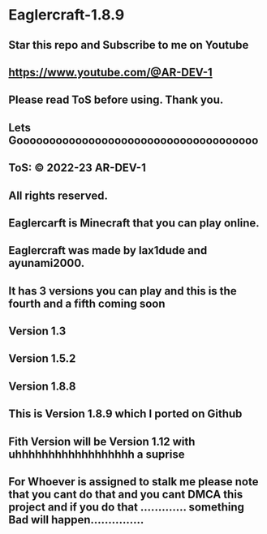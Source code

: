 # Eaglercraft-1.8.9
Star this repo and Subscribe to me on Youtube
-----------------------
https://www.youtube.com/@AR-DEV-1
-------------------------------------
Please read ToS before using. Thank you.
------------------------------------------
Lets Gooooooooooooooooooooooooooooooooooooo
-----------------------------------------------

ToS:
© 2022-23 AR-DEV-1
---------------
All rights reserved.
-------------
Eaglercarft is Minecraft that you can play online.
----------------------
Eaglercraft was made by lax1dude and ayunami2000.
------------------------
It has 3 versions you can play and this is the fourth and a fifth coming soon
--------------------------------------
Version 1.3
----------
Version 1.5.2
-----------------
Version 1.8.8
-------------
This is Version 1.8.9 which I ported on Github 
---------------------
Fith Version will be Version 1.12 with uhhhhhhhhhhhhhhhhhh a suprise 
--------------------------------
For Whoever is assigned to stalk me please note that you cant do that and you cant DMCA this project and if you do that ............. something Bad will happen...............
--------------------------------------------------------------------------------------------------------------------------------------------------------------------------------
 
